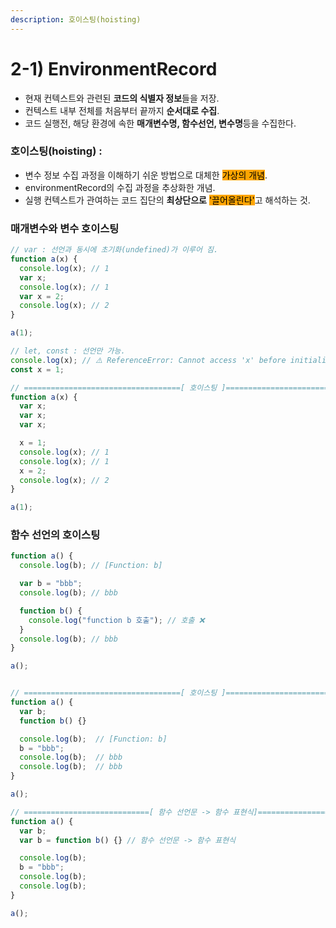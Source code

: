 ```yaml
---
description: 호이스팅(hoisting)
---
```


# 2-1) EnvironmentRecord

* 현재 컨텍스트와 관련된 **코드의 식별자 정보**들을 저장.
* 컨텍스트 내부 전체를 처음부터 끝까지 **순서대로 수집**.
* 코드 실행전, 해당 환경에 속한 **매개변수명, 함수선언, 변수명**등을 수집한다.

### **호이스팅(hoisting)** :&#x20;

* 변수 정보 수집 과정을 이해하기 쉬운 방법으로 대체한 <mark style="background-color:orange;">가상의 개념</mark>.
* &#x20;environmentRecord의 수집 과정을 추상화한 개념.
* 실행 컨텍스트가 관여하는 코드 집단의 **최상단으로** <mark style="background-color:orange;">'끌어올린다'</mark>고 해석하는 것.



### 매개변수와 변수 호이스팅

```javascript
// var : 선언과 동시에 초기화(undefined)가 이루어 짐.
function a(x) {
  console.log(x); // 1
  var x;
  console.log(x); // 1
  var x = 2;
  console.log(x); // 2
}

a(1);

// let, const : 선언만 가능.
console.log(x); // ⚠️ ReferenceError: Cannot access 'x' before initialization
const x = 1;

// ===================================[ 호이스팅 ]====================================
function a(x) {
  var x;
  var x;
  var x;

  x = 1;
  console.log(x); // 1
  console.log(x); // 1
  x = 2;
  console.log(x); // 2
}

a(1); 
```



### 함수 선언의 호이스팅

```javascript
function a() {
  console.log(b); // [Function: b]

  var b = "bbb";
  console.log(b); // bbb

  function b() {
    console.log("function b 호출"); // 호출 ❌
  }
  console.log(b); // bbb
}

a();


// ===================================[ 호이스팅 ]====================================
function a() {
  var b;
  function b() {}  

  console.log(b);  // [Function: b]
  b = "bbb";
  console.log(b);  // bbb
  console.log(b);  // bbb
}

a();

// ============================[ 함수 선언문 -> 함수 표현식]=========================  
function a() {
  var b;
  var b = function b() {} // 함수 선언문 -> 함수 표현식

  console.log(b); 
  b = "bbb";
  console.log(b);  
  console.log(b);  
}

a();
```
